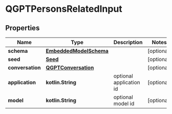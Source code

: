
# QGPTPersonsRelatedInput

## Properties
Name | Type | Description | Notes
------------ | ------------- | ------------- | -------------
**schema** | [**EmbeddedModelSchema**](EmbeddedModelSchema) |  |  [optional]
**seed** | [**Seed**](Seed) |  |  [optional]
**conversation** | [**QGPTConversation**](QGPTConversation) |  |  [optional]
**application** | **kotlin.String** | optional application id |  [optional]
**model** | **kotlin.String** | optional model id |  [optional]




